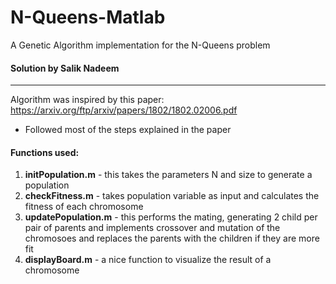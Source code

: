 # N-Queens-Matlab
A Genetic Algorithm implementation for the N-Queens problem

#### Solution by Salik Nadeem
------------------------
Algorithm was inspired by this paper:
https://arxiv.org/ftp/arxiv/papers/1802/1802.02006.pdf
- Followed most of the steps explained in the paper

#### Functions used:
1. **initPopulation.m** - this takes the parameters N and size to generate a population
2. **checkFitness.m** - takes population variable as input and calculates the fitness of each chromosome
3. **updatePopulation.m** - this performs the mating, generating 2 child per pair of parents and implements crossover and mutation of the
chromosoes and replaces the parents with the children if they are more fit
4. **displayBoard.m** - a nice function to visualize the result of a chromosome
